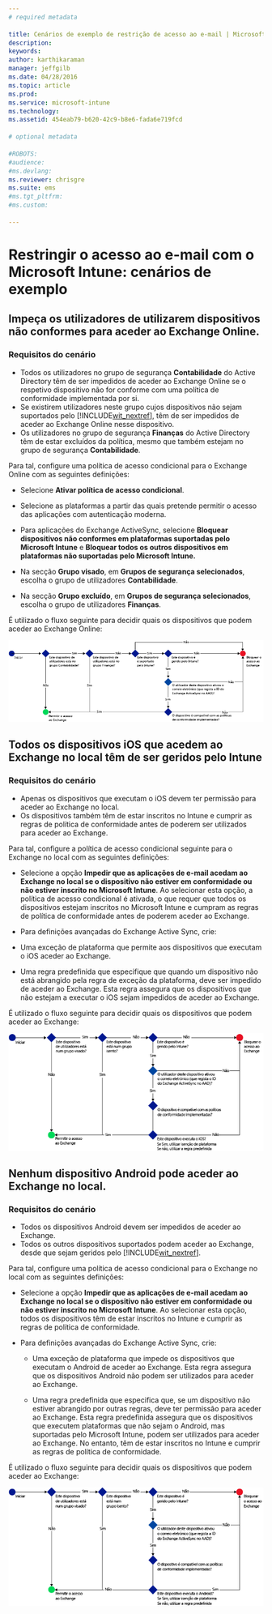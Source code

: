 ```yaml
---
# required metadata

title: Cenários de exemplo de restrição de acesso ao e-mail | Microsoft Intune
description:
keywords:
author: karthikaraman
manager: jeffgilb
ms.date: 04/28/2016
ms.topic: article
ms.prod:
ms.service: microsoft-intune
ms.technology:
ms.assetid: 454eab79-b620-42c9-b8e6-fada6e719fcd

# optional metadata

#ROBOTS:
#audience:
#ms.devlang:
ms.reviewer: chrisgre
ms.suite: ems
#ms.tgt_pltfrm:
#ms.custom:

---
```


# Restringir o acesso ao e-mail com o Microsoft Intune: cenários de exemplo

## Impeça os utilizadores de utilizarem dispositivos não conformes para aceder ao Exchange Online.
### Requisitos do cenário
- Todos os utilizadores no grupo de segurança **Contabilidade** do Active Directory têm de ser impedidos de aceder ao Exchange Online se o respetivo dispositivo não for conforme com uma política de conformidade implementada por si.
- Se existirem utilizadores neste grupo cujos dispositivos não sejam suportados pelo [!INCLUDE[wit_nextref](../includes/wit_nextref_md.md)], têm de ser impedidos de aceder ao Exchange Online nesse dispositivo.
- Os utilizadores no grupo de segurança **Finanças** do Active Directory têm de estar excluídos da política, mesmo que também estejam no grupo de segurança **Contabilidade**.

Para tal, configure uma política de acesso condicional para o Exchange Online com as seguintes definições:

-   Selecione **Ativar política de acesso condicional**.

- Selecione as plataformas a partir das quais pretende permitir o acesso das aplicações com autenticação moderna.
- Para aplicações do Exchange ActiveSync, selecione **Bloquear dispositivos não conformes em plataformas suportadas pelo Microsoft Intune** e **Bloquear todos os outros dispositivos em plataformas não suportadas pelo Microsoft Intune.**
-   Na secção **Grupo visado**, em **Grupos de segurança selecionados**, escolha o grupo de utilizadores **Contabilidade**.

-   Na secção **Grupo excluído**, em **Grupos de segurança selecionados**, escolha o grupo de utilizadores **Finanças**.


É utilizado o fluxo seguinte para decidir quais os dispositivos que podem aceder ao Exchange Online:

![Fluxo de acesso a dispositivos](./media/ConditionalAccess8-5.png)

## Todos os dispositivos iOS que acedem ao Exchange no local têm de ser geridos pelo Intune
### Requisitos do cenário
- Apenas os dispositivos que executam o iOS devem ter permissão para aceder ao Exchange no local.
- Os dispositivos também têm de estar inscritos no Intune e cumprir as regras de política de conformidade antes de poderem ser utilizados para aceder ao Exchange.

Para tal, configure a política de acesso condicional seguinte para o Exchange no local com as seguintes definições:

-   Selecione a opção **Impedir que as aplicações de e-mail acedam ao Exchange no local se o dispositivo não estiver em conformidade ou não estiver inscrito no Microsoft Intune**. Ao selecionar esta opção, a política de acesso condicional é ativada, o que requer que todos os dispositivos estejam inscritos no Microsoft Intune e cumpram as regras de política de conformidade antes de poderem aceder ao Exchange.

-   Para definições avançadas do Exchange Active Sync, crie:

  -   Uma exceção de plataforma que permite aos dispositivos que executam o iOS aceder ao Exchange.   

  -   Uma regra predefinida que especifique que quando um dispositivo não está abrangido pela regra de exceção da plataforma, deve ser impedido de aceder ao Exchange. Esta regra assegura que os dispositivos que não estejam a executar o iOS sejam impedidos de aceder ao Exchange.

É utilizado o fluxo seguinte para decidir quais os dispositivos que podem aceder ao Exchange:

![Fluxo de acesso a dispositivos](./media/ConditionalAccess8-3.png)

## Nenhum dispositivo Android pode aceder ao Exchange no local.
### Requisitos do cenário
- Todos os dispositivos Android devem ser impedidos de aceder ao Exchange.
- Todos os outros dispositivos suportados podem aceder ao Exchange, desde que sejam geridos pelo [!INCLUDE[wit_nextref](../includes/wit_nextref_md.md)].

Para tal, configure uma política de acesso condicional para o Exchange no local com as seguintes definições:

-   Selecione a opção **Impedir que as aplicações de e-mail acedam ao Exchange no local se o dispositivo não estiver em conformidade ou não estiver inscrito no Microsoft Intune**. Ao selecionar esta opção, todos os dispositivos têm de estar inscritos no Intune e cumprir as regras de política de conformidade.

- Para definições avançadas do Exchange Active Sync, crie:
  -   Uma exceção de plataforma que impede os dispositivos que executam o Android de aceder ao Exchange. Esta regra assegura que os dispositivos Android não podem ser utilizados para aceder ao Exchange.

  -   Uma regra predefinida que especifica que, se um dispositivo não estiver abrangido por outras regras, deve ter permissão para aceder ao Exchange. Esta regra predefinida assegura que os dispositivos que executem plataformas que não sejam o Android, mas suportadas pelo Microsoft Intune, podem ser utilizados para aceder ao Exchange. No entanto, têm de estar inscritos no Intune e cumprir as regras de política de conformidade.

É utilizado o fluxo seguinte para decidir quais os dispositivos que podem aceder ao Exchange:

![Fluxo de acesso a dispositivos](./media/ConditionalAccess8-4.png)


<!--HONumber=Jun16_HO2-->



